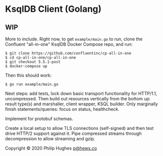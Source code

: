 # KsqlDB Client (Golang)
## WIP

More to include. Right now, to get `example/main.go` to run, clone
the Confluent "all-in-one" KsqlDB Docker Compose repo, and run:

```
$ git clone https://github.com/confluentinc/cp-all-in-one
$ cd cp-all-in-one/cp-all-in-one
$ git checkout 5.5.1-post
$ docker-compose up
```

Then this should work:

```
$ go run example/main.go
```

Next steps: add tests, lock down basic transport functionality for
HTTP/1.1, uncompressed. Then build out resources vertically from the
bottom up: result type(s) and marshaller, client wrapper, KSQL builder.
Only marginally finish statements/queries: focus on status, healthcheck.

Implement for protobuf schemas.

Create a local setup to allow TLS connections (self-signed) and then
test drive HTTP/2 support against it. Pipe compressed streams through
decompression to allow streaming and gzip.

Copyright © 2020 Philip Hughes <p@hews.co>
